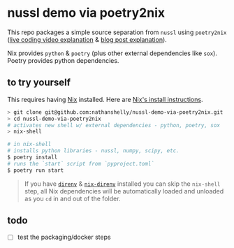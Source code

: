 # nussl demo via poetry2nix

This repo packages a simple source separation from `nussl` using `poetry2nix` ([live coding video explanation](https://www.youtube.com/watch?v=TbIHRHy7_JM) & [blog post explanation](https://www.tweag.io/blog/2020-08-12-poetry2nix/)).

Nix provides `python` & `poetry` (plus other external dependencies like `sox`). Poetry provides python dependencies.

## to try yourself

This requires having [Nix](https://nixos.org/) installed. Here are [Nix's install instructions](https://nixos.org/download.html#nix-quick-install).

```bash
> git clone git@github.com:nathanshelly/nussl-demo-via-poetry2nix.git
> cd nussl-demo-via-poetry2nix
# activates new shell w/ external dependencies - python, poetry, sox
> nix-shell

# in nix-shell
# installs python libraries - nussl, numpy, scipy, etc.
$ poetry install
# runs the `start` script from `pyproject.toml`
$ poetry run start
```

> If you have [`direnv`](https://direnv.net/) & [`nix-direnv`](https://github.com/nix-community/nix-direnv) installed you can skip the `nix-shell` step, all Nix dependencies will be automatically loaded and unloaded as you `cd` in and out of the folder.

## todo

- [ ] test the packaging/docker steps
